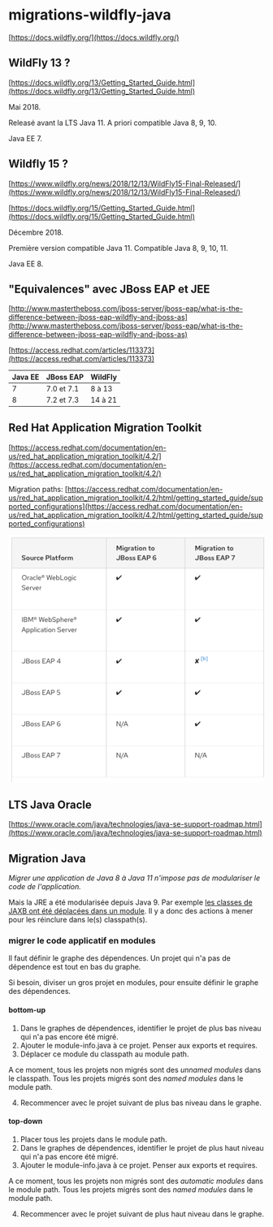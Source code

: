 # migrations-wildfly-java

[https://docs.wildfly.org/](https://docs.wildfly.org/)

## WildFly 13 ?

[https://docs.wildfly.org/13/Getting_Started_Guide.html](https://docs.wildfly.org/13/Getting_Started_Guide.html)

Mai 2018. 

Releasé avant la LTS Java 11. A priori compatible Java 8, 9, 10.

Java EE 7.

## Wildfly 15 ?

[https://www.wildfly.org/news/2018/12/13/WildFly15-Final-Released/](https://www.wildfly.org/news/2018/12/13/WildFly15-Final-Released/)

[https://docs.wildfly.org/15/Getting_Started_Guide.html](https://docs.wildfly.org/15/Getting_Started_Guide.html)

Décembre 2018.

Première version compatible Java 11. Compatible Java 8, 9, 10, 11.

Java EE 8.

## "Equivalences" avec JBoss EAP et JEE

[http://www.mastertheboss.com/jboss-server/jboss-eap/what-is-the-difference-between-jboss-eap-wildfly-and-jboss-as](http://www.mastertheboss.com/jboss-server/jboss-eap/what-is-the-difference-between-jboss-eap-wildfly-and-jboss-as)

[https://access.redhat.com/articles/113373](https://access.redhat.com/articles/113373)

| Java EE       | JBoss EAP    | WildFly       |
| ------------- | -------------| ------------- |
| 7             | 7.0 et 7.1   | 8 à 13        |
| 8             | 7.2 et 7.3   | 14 à 21       |

## Red Hat Application Migration Toolkit

[https://access.redhat.com/documentation/en-us/red_hat_application_migration_toolkit/4.2/](https://access.redhat.com/documentation/en-us/red_hat_application_migration_toolkit/4.2/)

Migration paths:
[https://access.redhat.com/documentation/en-us/red_hat_application_migration_toolkit/4.2/html/getting_started_guide/supported_configurations](https://access.redhat.com/documentation/en-us/red_hat_application_migration_toolkit/4.2/html/getting_started_guide/supported_configurations)

![Supported Source Platform Migration Paths](RHAMT_1.png)

## LTS Java Oracle

[https://www.oracle.com/java/technologies/java-se-support-roadmap.html](https://www.oracle.com/java/technologies/java-se-support-roadmap.html)

## Migration Java

*Migrer une application de Java 8 à Java 11 n'impose pas de modulariser le code de l'application.*

Mais la JRE a été modularisée depuis Java 9. Par exemple [les classes de JAXB ont été déplacées dans un module](https://www.jesperdj.com/2018/09/30/jaxb-on-java-9-10-11-and-beyond/). Il y a donc des actions à mener pour les réinclure dans le(s) classpath(s).

### migrer le code applicatif en modules

Il faut définir le graphe des dépendences. Un projet qui n'a pas de dépendence est tout en bas du graphe.

Si besoin, diviser un gros projet en modules, pour ensuite définir le graphe des dépendences.

#### bottom-up

1. Dans le graphes de dépendences, identifier le projet de plus bas niveau qui n'a pas encore été migré.
2. Ajouter le module-info.java à ce projet. Penser aux exports et requires.
3. Déplacer ce module du classpath au module path.

A ce moment, tous les projets non migrés sont des *unnamed modules* dans le classpath. Tous les projets migrés sont des *named modules* dans le module path.

4. Recommencer avec le projet suivant de plus bas niveau dans le graphe.

#### top-down

1. Placer tous les projets dans le module path.
2. Dans le graphes de dépendences, identifier le projet de plus haut niveau qui n'a pas encore été migré.
3. Ajouter le module-info.java à ce projet. Penser aux exports et requires.

A ce moment, tous les projets non migrés sont des *automatic modules* dans le module path. Tous les projets migrés sont des *named modules* dans le module path.

4. Recommencer avec le projet suivant de plus haut niveau dans le graphe.



